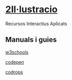 # [2Il·lustracio](https://arquesm.github.io/2Ilustracio/)
Recursos Interactius Aplicats

## Manuals i guies

[w3schools](https://www.w3schools.com/)

[codepen](https://codepen.io)

[codrops](https://tympanus.net/codrops/)
